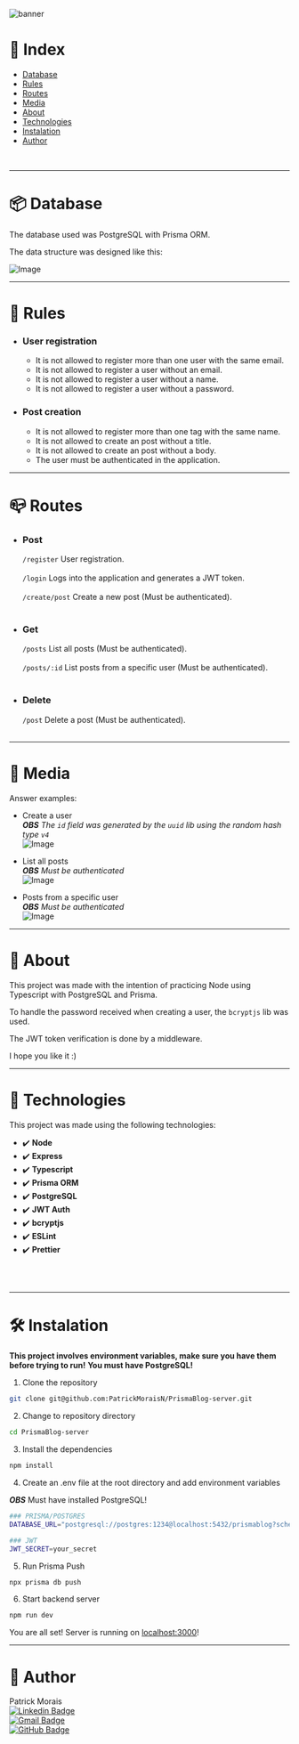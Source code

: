 ![banner](src/assets/valoriza_banner.png)
<br />

# :pushpin: Index
- [Database](#package-database)
- [Rules](#scroll-rules)
- [Routes](#mailbox_closed-routes)
- [Media](#camera_flash-media)
- [About](#monocle_face-about)
- [Technologies](#rocket-technologies)
- [Instalation](#hammer_and_wrench-instalation)
- [Author](#closed_book-author)
<br />

---

# :package: Database

The database used was PostgreSQL with Prisma ORM.

The data structure was designed like this:

![Image](src/assets/bd.png)

---

# :scroll: Rules

- ### User registration
  - It is not allowed to register more than one user with the same email.
  - It is not allowed to register a user without an email.
  - It is not allowed to register a user without a name.
  - It is not allowed to register a user without a password.

- ### Post creation
  - It is not allowed to register more than one tag with the same name.
  - It is not allowed to create an post without a title.
  - It is not allowed to create an post without a body.
  - The user must be authenticated in the application.

---

# :mailbox_closed: Routes

  - ### Post
    `/register` User registration. <br><br>
    `/login` Logs into the application and generates a JWT token. <br><br>
    `/create/post` Create a new post (Must be authenticated).<br><br>

  - ### Get
    `/posts` List all posts (Must be authenticated).<br><br>
    `/posts/:id` List posts from a specific user (Must be authenticated).<br><br>

  - ### Delete
    `/post` Delete a post (Must be authenticated).<br><br>

---

# :camera_flash: Media

Answer examples: <br>

- Create a user <br>
***OBS*** _The `id` field was generated by the `uuid` lib using the random hash type `v4`_ <br>
![Image](src/assets/tag.png)

- List all posts <br>
***OBS*** _Must be authenticated_ <br>
![Image](src/assets/list-users.png)

- Posts from a specific user <br>
***OBS*** _Must be authenticated_ <br>
![Image](src/assets/user.png)

---

# :monocle_face: About
This project was made with the intention of practicing Node using Typescript with PostgreSQL and Prisma.

To handle the password received when creating a user, the `bcryptjs` lib was used.

The JWT token verification is done by a middleware.

I hope you like it :)
<br />

---

# :rocket: Technologies
This project was made using the following technologies: <br>
- :heavy_check_mark: **Node**
- :heavy_check_mark: **Express**
- :heavy_check_mark: **Typescript**
- :heavy_check_mark: **Prisma ORM**
- :heavy_check_mark: **PostgreSQL**
- :heavy_check_mark: **JWT Auth**
- :heavy_check_mark: **bcryptjs**
- :heavy_check_mark: **ESLint**
- :heavy_check_mark: **Prettier**
<br><br>
<br />

---

# :hammer_and_wrench: Instalation
**This project involves environment variables, make sure you have them before trying to run!**
**You must have PostgreSQL!**

1. Clone the repository

```bash
git clone git@github.com:PatrickMoraisN/PrismaBlog-server.git
```

2. Change to repository directory

```bash
cd PrismaBlog-server
```

3. Install the dependencies

```bash
npm install
```

4. Create an .env file at the root directory and add environment variables

***OBS*** Must have installed PostgreSQL!

```bash
### PRISMA/POSTGRES
DATABASE_URL="postgresql://postgres:1234@localhost:5432/prismablog?schema=public"

### JWT
JWT_SECRET=your_secret

```

5. Run Prisma Push

```bash
npx prisma db push
```

6. Start backend server

```bash
npm run dev
```

You are all set! Server is running on [localhost:3000](http://localhost:3000/)!

---

# :closed_book: Author
Patrick Morais <br>
[![Linkedin Badge](https://img.shields.io/badge/-Linkedin-6633cc?style=flat-square&logo=Linkedin&logoColor=white&link=https://www.linkedin.com/in/patrick-morais/)](https://www.linkedin.com/in/patrick-morais/)<br>
[![Gmail Badge](https://img.shields.io/badge/-ppternunes@gmail.com-6633cc?style=flat-square&logo=Gmail&logoColor=white&link=mailto:ppternunes@gmail.com)](mailto:ppternunes@gmail.com)<br>
[![GitHub Badge](https://img.shields.io/badge/-Patrick%20Morais-6633cc?style=flat-square&logo=github&logoColor=white)](https://www.github.com/patrickmoraisn/)
